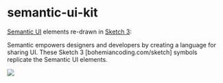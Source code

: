 semantic-ui-kit
===============

[Semantic UI](http://semantic-ui.com/) elements re-drawn in [Sketch 3](http://bohemiancoding.com/sketch/):

Semantic empowers designers and developers by creating a language for sharing UI. These Sketch 3 [bohemiancoding.com/sketch] symbols replicate the Semantic UI elements.  

![](https://github.com/mikefats/semantic-ui-kit/blob/master/Screenshot%202014-04-29%2010.22.36.png?raw=true)

